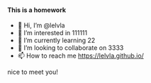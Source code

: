 #### This is a homework

- 👋 Hi, I’m @lelvla
- 👀 I’m interested in 111111
- 🌱 I’m currently learning 22
- 💞️ I’m looking to collaborate on 3333
- 📫 How to reach me https://lelvla.github.io/

nice to meet you!
<!---
lelvla/lelvla is a ✨ special ✨ repository because its `README.md` (this file) appears on your GitHub profile.
You can click the Preview link to take a look at your changes.
--->
